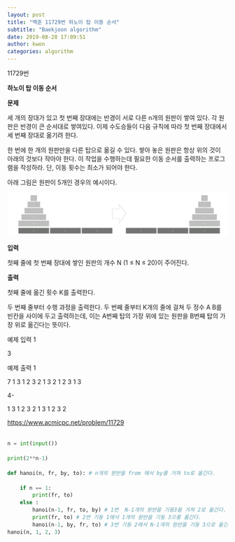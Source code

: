 ```yaml
---
layout: post
title: "백준 11729번 하노이 탑 이동 순서"
subtitle: "Baekjoon algorithm"
date: 2019-08-28 17:09:51
author: kwon
categories: algorithm
---
```

11729번

**하노이 탑 이동 순서**

**문제**

세 개의 장대가 있고 첫 번째 장대에는 반경이 서로 다른 n개의 원판이 쌓여 있다. 각 원판은 반경이 큰 순서대로 쌓여있다. 이제 수도승들이 다음 규칙에 따라 첫 번째 장대에서 세 번째 장대로 옮기려 한다.

한 번에 한 개의 원판만을 다른 탑으로 옮길 수 있다.
쌓아 놓은 원판은 항상 위의 것이 아래의 것보다 작아야 한다.
이 작업을 수행하는데 필요한 이동 순서를 출력하는 프로그램을 작성하라. 단, 이동 횟수는 최소가 되어야 한다.

아래 그림은 원판이 5개인 경우의 예시이다.

![hanoi](/assets/hanoi.png)


**입력**

첫째 줄에 첫 번째 장대에 쌓인 원판의 개수 N (1 ≤ N ≤ 20)이 주어진다.


**출력**

첫째 줄에 옮긴 횟수 K를 출력한다.

두 번째 줄부터 수행 과정을 출력한다. 두 번째 줄부터 K개의 줄에 걸쳐 두 정수 A B를 빈칸을 사이에 두고 출력하는데, 이는 A번째 탑의 가장 위에 있는 원판을 B번째 탑의 가장 위로 옮긴다는 뜻이다.


예제 입력 1

3

예제 출력 1

7
1 3
1 2
3 2
1 3
2 1
2 3
1 3


4-

1 3
1 2
3 2
1 3
1 2
3 2



<https://www.acmicpc.net/problem/11729>

```Python

n = int(input())

print(2**n-1)

def hanoi(n, fr, by, to): # n개의 원반을 from 에서 by를 거쳐 to로 옮긴다.

    if n == 1:
        print(fr, to)
    else :
        hanoi(n-1, fr, to, by) # 1번  N-1개의 원반을 기둥3을 거쳐 2로 옮긴다.
        print(fr, to) # 2번 기둥 1에서 1개의 원반을 기둥 3으롱 롬긴다.
        hanoi(n-1, by, fr, to) # 3번 기둥 2에서 N-1개의 원반을 기둥 3으로 옮긴다
hanoi(n, 1, 2, 3)

```
